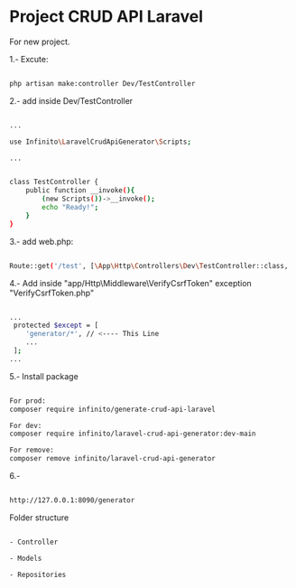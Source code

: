 # Project CRUD API Laravel


For new project.  

1.- Excute:

```sh

php artisan make:controller Dev/TestController

```

2.- add inside Dev/TestController


```sh

...

use Infinito\LaravelCrudApiGenerator\Scripts;

...


class TestController {
    public function __invoke(){
        (new Scripts())->__invoke();
        echo "Ready!";
    }
}

```


3.- add web.php:

```sh

Route::get('/test', [\App\Http\Controllers\Dev\TestController::class, '__invoke'])->name('test');

```

4.- Add inside "app/Http\Middleware\VerifyCsrfToken" exception "VerifyCsrfToken.php"

```sh

...
 protected $except = [
    'generator/*', // <---- This Line
    ...
 ];
...

```


5.- Install package

```sh

For prod:
composer require infinito/generate-crud-api-laravel

For dev:
composer require infinito/laravel-crud-api-generator:dev-main

For remove:
composer remove infinito/laravel-crud-api-generator

```


6.- 

```sh

http://127.0.0.1:8090/generator

```



Folder structure

```sh

- Controller

- Models

- Repositories

```
